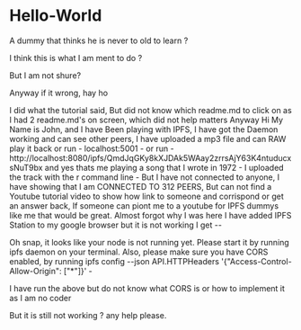 # Hello-World
A dummy that thinks he is never to old to learn ?

I think this is what I am ment to do ?

But I am not shure? 

Anyway if it wrong, hay ho 

I did what the tutorial said, But did not know which readme.md to click on as I had 2 readme.md's on screen, which did not help matters 
Anyway Hi My Name is John, and I have Been playing with IPFS, I have got the Daemon working and can see other peers, I have uploaded a mp3 file and can RAW play it back or run - localhost:5001 - or run - http://localhost:8080/ipfs/QmdJqGKy8kXJDAk5WAay2zrrsAjY63K4ntuducxsNuT9bx 
and yes thats me playing a song that I wrote in 1972 - I uploaded the track with the r command line -
But I have not connected to anyone, I have showing that I am CONNECTED TO 312 PEERS, But can not find a Youtube tutorial video to show how link to someone and corrispond or get an answer back, If someone can piont me to a youtube for IPFS dummys like me that would be great.
Almost forgot why I was here I have added IPFS Station to my google browser but it is not working I get --

Oh snap, it looks like your node is not running yet.
Please start it by running ipfs daemon on your terminal.
Also, please make sure you have CORS enabled, by running 
ipfs config --json API.HTTPHeaders '{"Access-Control-Allow-Origin": ["*"]}' - 

I have run the above but do not know what CORS is or how to implement it as I am no coder 

But it is still not working ? any help please.
